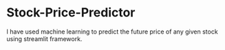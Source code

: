# Stock-Price-Predictor
I have used machine learning to predict the future price of any given stock using streamlit framework.
